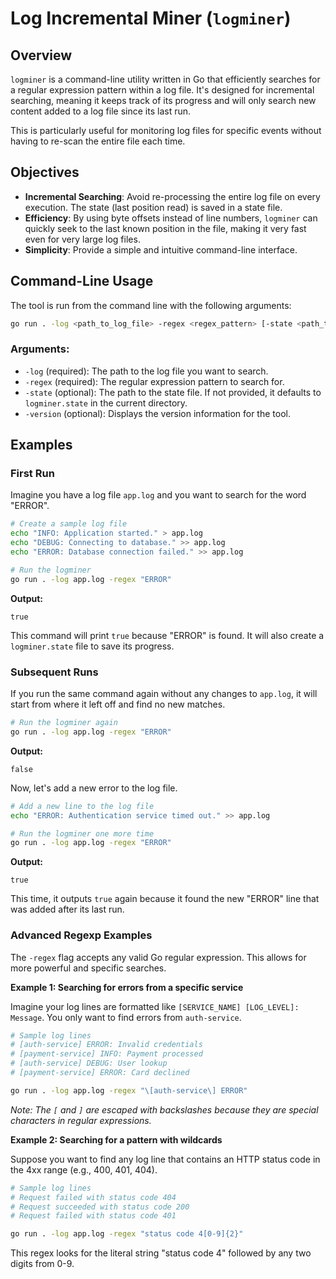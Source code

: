 # Log Incremental Miner (`logminer`)

## Overview

`logminer` is a command-line utility written in Go that efficiently searches for a regular expression pattern within a log file. It's designed for incremental searching, meaning it keeps track of its progress and will only search new content added to a log file since its last run.

This is particularly useful for monitoring log files for specific events without having to re-scan the entire file each time.

## Objectives

*   **Incremental Searching**: Avoid re-processing the entire log file on every execution. The state (last position read) is saved in a state file.
*   **Efficiency**: By using byte offsets instead of line numbers, `logminer` can quickly seek to the last known position in the file, making it very fast even for very large log files.
*   **Simplicity**: Provide a simple and intuitive command-line interface.

## Command-Line Usage

The tool is run from the command line with the following arguments:

```sh
go run . -log <path_to_log_file> -regex <regex_pattern> [-state <path_to_state_file>]
```

### Arguments:

*   `-log` (required): The path to the log file you want to search.
*   `-regex` (required): The regular expression pattern to search for.
*   `-state` (optional): The path to the state file. If not provided, it defaults to `logminer.state` in the current directory.
*   `-version` (optional): Displays the version information for the tool.

## Examples

### First Run

Imagine you have a log file `app.log` and you want to search for the word "ERROR".

```sh
# Create a sample log file
echo "INFO: Application started." > app.log
echo "DEBUG: Connecting to database." >> app.log
echo "ERROR: Database connection failed." >> app.log

# Run the logminer
go run . -log app.log -regex "ERROR"
```

**Output:**
```
true
```
This command will print `true` because "ERROR" is found. It will also create a `logminer.state` file to save its progress.

### Subsequent Runs

If you run the same command again without any changes to `app.log`, it will start from where it left off and find no new matches.

```sh
# Run the logminer again
go run . -log app.log -regex "ERROR"
```

**Output:**
```
false
```

Now, let's add a new error to the log file.

```sh
# Add a new line to the log file
echo "ERROR: Authentication service timed out." >> app.log

# Run the logminer one more time
go run . -log app.log -regex "ERROR"
```

**Output:**
```
true
```
This time, it outputs `true` again because it found the new "ERROR" line that was added after its last run.

### Advanced Regexp Examples

The `-regex` flag accepts any valid Go regular expression. This allows for more powerful and specific searches.

**Example 1: Searching for errors from a specific service**

Imagine your log lines are formatted like `[SERVICE_NAME] [LOG_LEVEL]: Message`. You only want to find errors from `auth-service`.

```sh
# Sample log lines
# [auth-service] ERROR: Invalid credentials
# [payment-service] INFO: Payment processed
# [auth-service] DEBUG: User lookup
# [payment-service] ERROR: Card declined

go run . -log app.log -regex "\[auth-service\] ERROR"
```
*Note: The `[` and `]` are escaped with backslashes because they are special characters in regular expressions.*

**Example 2: Searching for a pattern with wildcards**

Suppose you want to find any log line that contains an HTTP status code in the 4xx range (e.g., 400, 401, 404).

```sh
# Sample log lines
# Request failed with status code 404
# Request succeeded with status code 200
# Request failed with status code 401

go run . -log app.log -regex "status code 4[0-9]{2}"
```
This regex looks for the literal string "status code 4" followed by any two digits from 0-9.
